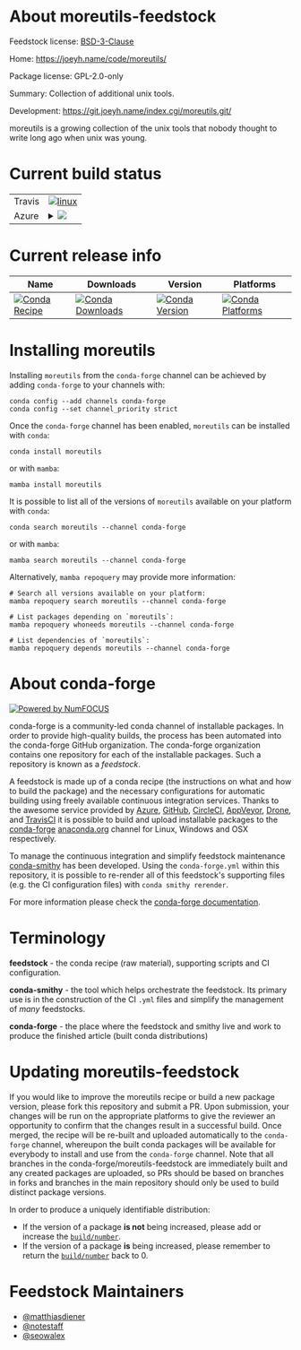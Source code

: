 About moreutils-feedstock
=========================

Feedstock license: [BSD-3-Clause](https://github.com/conda-forge/moreutils-feedstock/blob/main/LICENSE.txt)

Home: https://joeyh.name/code/moreutils/

Package license: GPL-2.0-only

Summary: Collection of additional unix tools.

Development: https://git.joeyh.name/index.cgi/moreutils.git/

moreutils is a growing collection of the unix tools that nobody thought to
write long ago when unix was young.


Current build status
====================


<table><tr>
    <td>Travis</td>
    <td>
      <a href="https://app.travis-ci.com/conda-forge/moreutils-feedstock">
        <img alt="linux" src="https://img.shields.io/travis/com/conda-forge/moreutils-feedstock/main.svg?label=Linux">
      </a>
    </td>
  </tr>
    
  <tr>
    <td>Azure</td>
    <td>
      <details>
        <summary>
          <a href="https://dev.azure.com/conda-forge/feedstock-builds/_build/latest?definitionId=12715&branchName=main">
            <img src="https://dev.azure.com/conda-forge/feedstock-builds/_apis/build/status/moreutils-feedstock?branchName=main">
          </a>
        </summary>
        <table>
          <thead><tr><th>Variant</th><th>Status</th></tr></thead>
          <tbody><tr>
              <td>linux_64</td>
              <td>
                <a href="https://dev.azure.com/conda-forge/feedstock-builds/_build/latest?definitionId=12715&branchName=main">
                  <img src="https://dev.azure.com/conda-forge/feedstock-builds/_apis/build/status/moreutils-feedstock?branchName=main&jobName=linux&configuration=linux%20linux_64_" alt="variant">
                </a>
              </td>
            </tr><tr>
              <td>linux_aarch64</td>
              <td>
                <a href="https://dev.azure.com/conda-forge/feedstock-builds/_build/latest?definitionId=12715&branchName=main">
                  <img src="https://dev.azure.com/conda-forge/feedstock-builds/_apis/build/status/moreutils-feedstock?branchName=main&jobName=linux&configuration=linux%20linux_aarch64_" alt="variant">
                </a>
              </td>
            </tr><tr>
              <td>linux_ppc64le</td>
              <td>
                <a href="https://dev.azure.com/conda-forge/feedstock-builds/_build/latest?definitionId=12715&branchName=main">
                  <img src="https://dev.azure.com/conda-forge/feedstock-builds/_apis/build/status/moreutils-feedstock?branchName=main&jobName=linux&configuration=linux%20linux_ppc64le_" alt="variant">
                </a>
              </td>
            </tr><tr>
              <td>osx_64</td>
              <td>
                <a href="https://dev.azure.com/conda-forge/feedstock-builds/_build/latest?definitionId=12715&branchName=main">
                  <img src="https://dev.azure.com/conda-forge/feedstock-builds/_apis/build/status/moreutils-feedstock?branchName=main&jobName=osx&configuration=osx%20osx_64_" alt="variant">
                </a>
              </td>
            </tr><tr>
              <td>osx_arm64</td>
              <td>
                <a href="https://dev.azure.com/conda-forge/feedstock-builds/_build/latest?definitionId=12715&branchName=main">
                  <img src="https://dev.azure.com/conda-forge/feedstock-builds/_apis/build/status/moreutils-feedstock?branchName=main&jobName=osx&configuration=osx%20osx_arm64_" alt="variant">
                </a>
              </td>
            </tr>
          </tbody>
        </table>
      </details>
    </td>
  </tr>
</table>

Current release info
====================

| Name | Downloads | Version | Platforms |
| --- | --- | --- | --- |
| [![Conda Recipe](https://img.shields.io/badge/recipe-moreutils-green.svg)](https://anaconda.org/conda-forge/moreutils) | [![Conda Downloads](https://img.shields.io/conda/dn/conda-forge/moreutils.svg)](https://anaconda.org/conda-forge/moreutils) | [![Conda Version](https://img.shields.io/conda/vn/conda-forge/moreutils.svg)](https://anaconda.org/conda-forge/moreutils) | [![Conda Platforms](https://img.shields.io/conda/pn/conda-forge/moreutils.svg)](https://anaconda.org/conda-forge/moreutils) |

Installing moreutils
====================

Installing `moreutils` from the `conda-forge` channel can be achieved by adding `conda-forge` to your channels with:

```
conda config --add channels conda-forge
conda config --set channel_priority strict
```

Once the `conda-forge` channel has been enabled, `moreutils` can be installed with `conda`:

```
conda install moreutils
```

or with `mamba`:

```
mamba install moreutils
```

It is possible to list all of the versions of `moreutils` available on your platform with `conda`:

```
conda search moreutils --channel conda-forge
```

or with `mamba`:

```
mamba search moreutils --channel conda-forge
```

Alternatively, `mamba repoquery` may provide more information:

```
# Search all versions available on your platform:
mamba repoquery search moreutils --channel conda-forge

# List packages depending on `moreutils`:
mamba repoquery whoneeds moreutils --channel conda-forge

# List dependencies of `moreutils`:
mamba repoquery depends moreutils --channel conda-forge
```


About conda-forge
=================

[![Powered by
NumFOCUS](https://img.shields.io/badge/powered%20by-NumFOCUS-orange.svg?style=flat&colorA=E1523D&colorB=007D8A)](https://numfocus.org)

conda-forge is a community-led conda channel of installable packages.
In order to provide high-quality builds, the process has been automated into the
conda-forge GitHub organization. The conda-forge organization contains one repository
for each of the installable packages. Such a repository is known as a *feedstock*.

A feedstock is made up of a conda recipe (the instructions on what and how to build
the package) and the necessary configurations for automatic building using freely
available continuous integration services. Thanks to the awesome service provided by
[Azure](https://azure.microsoft.com/en-us/services/devops/), [GitHub](https://github.com/),
[CircleCI](https://circleci.com/), [AppVeyor](https://www.appveyor.com/),
[Drone](https://cloud.drone.io/welcome), and [TravisCI](https://travis-ci.com/)
it is possible to build and upload installable packages to the
[conda-forge](https://anaconda.org/conda-forge) [anaconda.org](https://anaconda.org/)
channel for Linux, Windows and OSX respectively.

To manage the continuous integration and simplify feedstock maintenance
[conda-smithy](https://github.com/conda-forge/conda-smithy) has been developed.
Using the ``conda-forge.yml`` within this repository, it is possible to re-render all of
this feedstock's supporting files (e.g. the CI configuration files) with ``conda smithy rerender``.

For more information please check the [conda-forge documentation](https://conda-forge.org/docs/).

Terminology
===========

**feedstock** - the conda recipe (raw material), supporting scripts and CI configuration.

**conda-smithy** - the tool which helps orchestrate the feedstock.
                   Its primary use is in the construction of the CI ``.yml`` files
                   and simplify the management of *many* feedstocks.

**conda-forge** - the place where the feedstock and smithy live and work to
                  produce the finished article (built conda distributions)


Updating moreutils-feedstock
============================

If you would like to improve the moreutils recipe or build a new
package version, please fork this repository and submit a PR. Upon submission,
your changes will be run on the appropriate platforms to give the reviewer an
opportunity to confirm that the changes result in a successful build. Once
merged, the recipe will be re-built and uploaded automatically to the
`conda-forge` channel, whereupon the built conda packages will be available for
everybody to install and use from the `conda-forge` channel.
Note that all branches in the conda-forge/moreutils-feedstock are
immediately built and any created packages are uploaded, so PRs should be based
on branches in forks and branches in the main repository should only be used to
build distinct package versions.

In order to produce a uniquely identifiable distribution:
 * If the version of a package **is not** being increased, please add or increase
   the [``build/number``](https://docs.conda.io/projects/conda-build/en/latest/resources/define-metadata.html#build-number-and-string).
 * If the version of a package **is** being increased, please remember to return
   the [``build/number``](https://docs.conda.io/projects/conda-build/en/latest/resources/define-metadata.html#build-number-and-string)
   back to 0.

Feedstock Maintainers
=====================

* [@matthiasdiener](https://github.com/matthiasdiener/)
* [@notestaff](https://github.com/notestaff/)
* [@seowalex](https://github.com/seowalex/)

